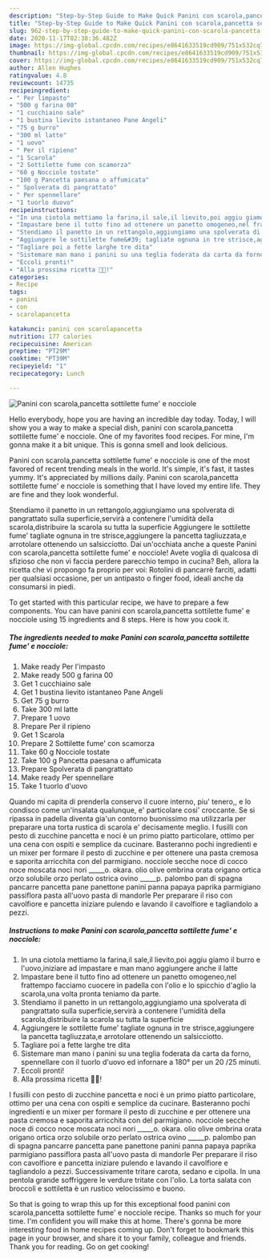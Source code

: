 ```yaml
---
description: "Step-by-Step Guide to Make Quick Panini con scarola,pancetta sottilette fume&amp;#39; e nocciole"
title: "Step-by-Step Guide to Make Quick Panini con scarola,pancetta sottilette fume&amp;#39; e nocciole"
slug: 962-step-by-step-guide-to-make-quick-panini-con-scarola-pancetta-sottilette-fume-and-39-e-nocciole
date: 2020-11-17T02:38:36.482Z
image: https://img-global.cpcdn.com/recipes/e8641633519cd909/751x532cq70/panini-con-scarolapancetta-sottilette-fume-e-nocciole-recipe-main-photo.jpg
thumbnail: https://img-global.cpcdn.com/recipes/e8641633519cd909/751x532cq70/panini-con-scarolapancetta-sottilette-fume-e-nocciole-recipe-main-photo.jpg
cover: https://img-global.cpcdn.com/recipes/e8641633519cd909/751x532cq70/panini-con-scarolapancetta-sottilette-fume-e-nocciole-recipe-main-photo.jpg
author: Allen Hughes
ratingvalue: 4.8
reviewcount: 14735
recipeingredient:
- " Per limpasto"
- "500 g farina 00"
- "1 cucchiaino sale"
- "1 bustina lievito istantaneo Pane Angeli"
- "75 g burro"
- "300 ml latte"
- "1 uovo"
- " Per il ripieno"
- "1 Scarola"
- "2 Sottilette fume con scamorza"
- "60 g Nocciole tostate"
- "100 g Pancetta paesana o affumicata"
- " Spolverata di pangrattato"
- " Per spennellare"
- "1 tuorlo duovo"
recipeinstructions:
- "In una ciotola mettiamo la farina,il sale,il lievito,poi aggiu giamo il burro e l&#39;uovo,iniziare ad impastare e man mano aggiungere anche il latte"
- "Impastare bene il tutto fino ad ottenere un panetto omogeneo,nel frattempo facciamo cuocere in padella con l&#39;olio e lo spicchio d&#39;aglio la scarola,una volta pronta teniamo da parte."
- "Stendiamo il panetto in un rettangolo,aggiungiamo una spolverata di pangrattato sulla superficie,servirà a contenere l&#39;umidità della scarola,distribuire la scarola su tutta la superficie"
- "Aggiungere le sottilette fume&#39; tagliate ognuna in tre strisce,aggiungere la pancetta tagliuzzata,e arrotolare ottenendo un salsicciotto."
- "Tagliare poi a fette larghe tre dita"
- "Sistemare man mano i panini su una teglia foderata da carta da forno, spennellare con il tuorlo d&#39;uovo ed infornare a 180° per un 20 /25 minuti."
- "Eccoli pronti!"
- "Alla prossima ricetta 👩‍🍳!"
categories:
- Recipe
tags:
- panini
- con
- scarolapancetta

katakunci: panini con scarolapancetta 
nutrition: 177 calories
recipecuisine: American
preptime: "PT29M"
cooktime: "PT39M"
recipeyield: "1"
recipecategory: Lunch

---
```



![Panini con scarola,pancetta sottilette fume&#39; e nocciole](https://img-global.cpcdn.com/recipes/e8641633519cd909/751x532cq70/panini-con-scarolapancetta-sottilette-fume-e-nocciole-recipe-main-photo.jpg)

Hello everybody, hope you are having an incredible day today. Today, I will show you a way to make a special dish, panini con scarola,pancetta sottilette fume&#39; e nocciole. One of my favorites food recipes. For mine, I'm gonna make it a bit unique. This is gonna smell and look delicious.

Panini con scarola,pancetta sottilette fume&#39; e nocciole is one of the most favored of recent trending meals in the world. It's simple, it's fast, it tastes yummy. It's appreciated by millions daily. Panini con scarola,pancetta sottilette fume&#39; e nocciole is something that I have loved my entire life. They are fine and they look wonderful.

Stendiamo il panetto in un rettangolo,aggiungiamo una spolverata di pangrattato sulla superficie,servirà a contenere l&#39;umidità della scarola,distribuire la scarola su tutta la superficie Aggiungere le sottilette fume&#39; tagliate ognuna in tre strisce,aggiungere la pancetta tagliuzzata,e arrotolare ottenendo un salsicciotto. Dai un&#39;occhiata anche a queste Panini con scarola,pancetta sottilette fume&#39; e nocciole! Avete voglia di qualcosa di sfizioso che non vi faccia perdere parecchio tempo in cucina? Beh, allora la ricetta che vi propongo fa proprio per voi: Rotolini di pancarrè farciti, adatti per qualsiasi occasione, per un antipasto o finger food, ideali anche da consumarsi in piedi.


To get started with this particular recipe, we have to prepare a few components. You can have panini con scarola,pancetta sottilette fume&#39; e nocciole using 15 ingredients and 8 steps. Here is how you cook it.

<!--inarticleads1-->

##### The ingredients needed to make Panini con scarola,pancetta sottilette fume&#39; e nocciole:

1. Make ready  Per l&#39;impasto
1. Make ready 500 g farina 00
1. Get 1 cucchiaino sale
1. Get 1 bustina lievito istantaneo Pane Angeli
1. Get 75 g burro
1. Take 300 ml latte
1. Prepare 1 uovo
1. Prepare  Per il ripieno
1. Get 1 Scarola
1. Prepare 2 Sottilette fume&#39; con scamorza
1. Take 60 g Nocciole tostate
1. Take 100 g Pancetta paesana o affumicata
1. Prepare  Spolverata di pangrattato
1. Make ready  Per spennellare
1. Take 1 tuorlo d&#39;uovo


Quando mi capita di prenderla conservo il cuore interno, piu&#39; tenero,, e lo condisco come un&#39;insalata qualunque, e&#39; particolare cosi&#39; croccante. Se si ripassa in padella diventa gia&#39;un contorno buonissimo ma utilizzarla per preparare una torta rustica di scarola e&#39; decisamente meglio. I fusilli con pesto di zucchine pancetta e noci è un primo piatto particolare, ottimo per una cena con ospiti e semplice da cucinare. Basteranno pochi ingredienti e un mixer per formare il pesto di zucchine e per ottenere una pasta cremosa e saporita arricchita con del parmigiano. nocciole secche noce di cocco noce moscata noci nori _____o. okara. olio olive ombrina orata origano ortica orzo solubile orzo perlato ostrica ovino _____p. palombo pan di spagna pancarre pancetta pane panettone panini panna papaya paprika parmigiano passiflora pasta all&#39;uovo pasta di mandorle Per preparare il riso con cavolfiore e pancetta iniziare pulendo e lavando il cavolfiore e tagliandolo a pezzi. 

<!--inarticleads2-->

##### Instructions to make Panini con scarola,pancetta sottilette fume&#39; e nocciole:

1. In una ciotola mettiamo la farina,il sale,il lievito,poi aggiu giamo il burro e l&#39;uovo,iniziare ad impastare e man mano aggiungere anche il latte
1. Impastare bene il tutto fino ad ottenere un panetto omogeneo,nel frattempo facciamo cuocere in padella con l&#39;olio e lo spicchio d&#39;aglio la scarola,una volta pronta teniamo da parte.
1. Stendiamo il panetto in un rettangolo,aggiungiamo una spolverata di pangrattato sulla superficie,servirà a contenere l&#39;umidità della scarola,distribuire la scarola su tutta la superficie
1. Aggiungere le sottilette fume&#39; tagliate ognuna in tre strisce,aggiungere la pancetta tagliuzzata,e arrotolare ottenendo un salsicciotto.
1. Tagliare poi a fette larghe tre dita
1. Sistemare man mano i panini su una teglia foderata da carta da forno, spennellare con il tuorlo d&#39;uovo ed infornare a 180° per un 20 /25 minuti.
1. Eccoli pronti!
1. Alla prossima ricetta 👩‍🍳!


I fusilli con pesto di zucchine pancetta e noci è un primo piatto particolare, ottimo per una cena con ospiti e semplice da cucinare. Basteranno pochi ingredienti e un mixer per formare il pesto di zucchine e per ottenere una pasta cremosa e saporita arricchita con del parmigiano. nocciole secche noce di cocco noce moscata noci nori _____o. okara. olio olive ombrina orata origano ortica orzo solubile orzo perlato ostrica ovino _____p. palombo pan di spagna pancarre pancetta pane panettone panini panna papaya paprika parmigiano passiflora pasta all&#39;uovo pasta di mandorle Per preparare il riso con cavolfiore e pancetta iniziare pulendo e lavando il cavolfiore e tagliandolo a pezzi. Successivamente tritare carota, sedano e cipolla. In una pentola grande soffriggere le verdure tritate con l&#39;olio. La torta salata con broccoli e sottiletta è un rustico velocissimo e buono. 

So that is going to wrap this up for this exceptional food panini con scarola,pancetta sottilette fume&#39; e nocciole recipe. Thanks so much for your time. I'm confident you will make this at home. There's gonna be more interesting food in home recipes coming up. Don't forget to bookmark this page in your browser, and share it to your family, colleague and friends. Thank you for reading. Go on get cooking!
